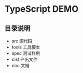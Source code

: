 TypeScript DEMO
======================================

## 目录说明

- src 源代码
- tools 工具脚本
- spec 测试样例
- dist 产出文件
- doc 文档
